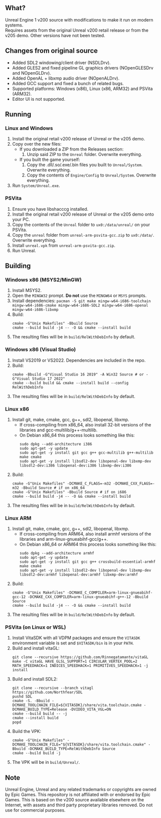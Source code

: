 ## What?

Unreal Engine 1 v200 source with modifications to make it run on modern systems.  
Requires assets from the original Unreal v200 retail release or from the v205 demo. Other versions have not been tested.

## Changes from original source

* Added SDL2 windowing/client driver (NSDLDrv).
* Added GLES2 and fixed pipeline GL graphics drivers (NOpenGLESDrv and NOpenGLDrv).
* Added OpenAL + libxmp audio driver (NOpenALDrv).
* Added GCC support and fixed a bunch of related bugs.
* Supported platforms: Windows (x86), Linux (x86, ARM32) and PSVita (ARM32).
* Editor UI is not supported.

## Running

### Linux and Windows
1. Install the original retail v200 release of Unreal or the v205 demo.
2. Copy over the new files:
   * If you downloaded a ZIP from the Releases section:
     1. Unzip said ZIP to the `Unreal` folder. Overwrite everything.
   * If you built the game yourself:
     1. Copy the .dll/.so/.exe/.bin files you built to `Unreal/System`. Overwrite everything.
     2. Copy the contents of `Engine/Config` to `Unreal/System`. Overwrite everything.
3. Run `System/Unreal.exe`.

### PSVita
1. Ensure you have libshacccg installed.
2. Install the original retail v200 release of Unreal or the v205 demo onto your PC.
3. Copy the contents of the `Unreal` folder to `ux0:/data/unreal/` on your PSVita.
4. Copy the `unreal` folder from `unreal-arm-psvita-gcc.zip` to `ux0:/data/`. Overwrite everything.
5. Install `unreal.vpk` from `unreal-arm-psvita-gcc.zip`.
6. Run Unreal.

## Building

### Windows x86 (MSYS2/MinGW)
1. Install MSYS2.
2. Open the `MINGW32` prompt. **Do not** use the `MINGW64` or `MSYS` prompts.
3. Install dependencies: `pacman -S git make mingw-w64-i686-toolchain mingw-w64-i686-cmake mingw-w64-i686-SDL2 mingw-w64-i686-openal mingw-w64-i686-libxmp`
4. Build:
   ```
   cmake -G"Unix Makefiles" -Bbuild Source
   cmake --build build -j4 -- -O && cmake --install build
   ```
5. The resulting files will be in `build/RelWithDebInfo` by default.

### Windows x86 (Visual Studio)
1. Install VS2019 or VS2022. Dependencies are included in the repo.
2. Build:
   ```
   cmake -Bbuild -G"Visual Studio 16 2019" -A Win32 Source # or -G"Visual Studio 17 2022"
   cmake --build build && cmake --install build --config RelWithDebInfo
   ```
3. The resulting files will be in `build/RelWithDebInfo` by default.

### Linux x86
1. Install git, make, cmake, gcc, g++, sdl2, libopenal, libxmp.
   * If cross-compiling from x86_64, also install 32-bit versions of the libraries and gcc-multilib/g++-multilib.
   * On Debian x86_64 this process looks something like this:
     ```
     sudo dpkg --add-architecture i386
     sudo apt-get -y update
     sudo apt-get -y install git gcc g++ gcc-multilib g++-multilib make cmake
     sudo apt-get -y install libsdl2-dev libopenal-dev libxmp-dev libsdl2-dev:i386 libopenal-dev:i386 libxmp-dev:i386
     ```
2. Build:
   ```
   cmake -G"Unix Makefiles" -DCMAKE_C_FLAGS=-m32 -DCMAKE_CXX_FLAGS=-m32 -Bbuild Source # if on x86_64
   cmake -G"Unix Makefiles" -Bbuild Source # if on i686
   cmake --build build -j4 -- -O && cmake --install build
   ```
3. The resulting files will be in `build/RelWithDebInfo` by default.

### Linux ARM
1. Install git, make, cmake, gcc, g++, sdl2, libopenal, libxmp.
   * If cross-compiling from ARM64, also install armhf versions of the libraries and arm-linux-gnueabihf-gcc/g++.
   * On Debian x86_64 or ARM64 this process looks something like this:
     ```
     sudo dpkg --add-architecture armhf
     sudo apt-get -y update
     sudo apt-get -y install git gcc g++ crossbuild-essential-armhf make cmake
     sudo apt-get -y install libsdl2-dev libopenal-dev libxmp-dev libsdl2-dev:armhf libopenal-dev:armhf libxmp-dev:armhf
     ```
2. Build:
   ```
   cmake -G"Unix Makefiles" -DCMAKE_C_COMPILER=arm-linux-gnueabihf-gcc-12 -DCMAKE_CXX_COMPILER=arm-linux-gnueabihf-g++-12 -Bbuild Source
   cmake --build build -j4 -- -O && cmake --install build
   ```
3. The resulting files will be in `build/RelWithDebInfo` by default.

### PSVita (on Linux or WSL)
1. Install VitaSDK with all VDPM packages and ensure the `VITASDK` environment variable is set and `$VITASDK/bin` is in your `PATH`.
2. Build and install vitaGL:
   ```
   git clone --recursive https://github.com/Rinnegatamante/vitaGL
   make -C vitaGL HAVE_GLSL_SUPPORT=1 CIRCULAR_VERTEX_POOL=2 MATH_SPEEDHACK=1 INDICES_SPEEDHACK=1 PRIMITIVES_SPEEDHACK=1 -j install
   ```
3. Build and install SDL2:
   ```
   git clone --recursive --branch vitagl https://github.com/Northfear/SDL
   pushd SDL
   cmake -S. -Bbuild -DCMAKE_TOOLCHAIN_FILE=${VITASDK}/share/vita.toolchain.cmake -DCMAKE_BUILD_TYPE=Release -DVIDEO_VITA_VGL=ON
   cmake --build build -- -j
   cmake --install build
   popd
   ```
4. Build the VPK:
   ```
   cmake -G"Unix Makefiles" -DCMAKE_TOOLCHAIN_FILE="${VITASDK}/share/vita.toolchain.cmake" -Bbuild -DCMAKE_BUILD_TYPE=RelWithDebInfo Source
   cmake --build build -j
   ```
5. The VPK will be in `build/Unreal/`.

## Note

Unreal Engine, Unreal and any related trademarks or copyrights are owned by Epic Games. This repository is not affiliated with or endorsed by Epic Games. 
This is based on the v200 source available elsewhere on the Internet, with assets and third party proprietary libraries removed. 
Do not use for commercial purposes.
